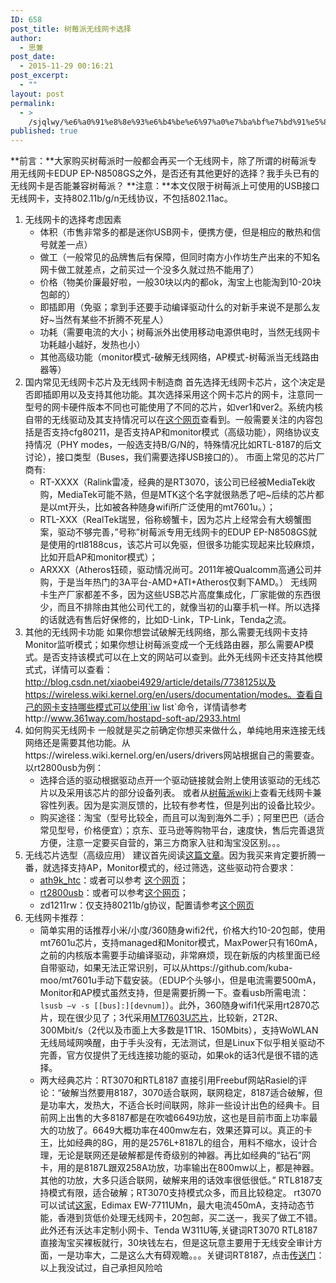 ```yaml
---
ID: 658
post_title: 树莓派无线网卡选择
author:
  - 思兼
post_date:
  - 2015-11-29 00:16:21
post_excerpt:
  - ""
layout: post
permalink:
  - >
    /sjqlwy/%e6%a0%91%e8%8e%93%e6%b4%be%e6%97%a0%e7%ba%bf%e7%bd%91%e5%8d%a1%e9%80%89%e6%8b%a9/
published: true
---
```

**前言：**大家购买树莓派时一般都会再买一个无线网卡，除了所谓的树莓派专用无线网卡EDUP EP-N8508GS之外，是否还有其他更好的选择？我手头已有的无线网卡是否能兼容树莓派？ **注意：**本文仅限于树莓派上可使用的USB接口无线网卡，支持802.11b/g/n无线协议，不包括802.11ac。 
1.  无线网卡的选择考虑因素 
    *   体积（市售非常多的都是迷你USB网卡，便携方便，但是相应的散热和信号就差一点）
    *   做工（一般常见的品牌售后有保障，但同时南方小作坊生产出来的不知名网卡做工就差点，之前买过一个没多久就过热不能用了）
    *   价格（物美价廉最好啦，一般30块以内的都ok，淘宝上也能淘到10-20块包邮的）
    *   即插即用（免驱；拿到手还要手动编译驱动什么的对新手来说不是那么友好~当然有某些不折腾不死星人）
    *   功耗（需要电流的大小；树莓派外出使用移动电源供电时，当然无线网卡功耗越小越好，发热也小）
    *   其他高级功能（monitor模式-破解无线网络，AP模式-树莓派当无线路由器等）
2.  国内常见无线网卡芯片及无线网卡制造商 首先选择无线网卡芯片，这个决定是否即插即用以及支持其他功能。其次选择采用这个网卡芯片的网卡，注意同一型号的网卡硬件版本不同也可能使用了不同的芯片，如ver1和ver2。系统内核自带的无线驱动及其支持情况可以在<a href="https://wireless.wiki.kernel.org/en/users/drivers" target="_blank">这个网页</a>查看到。一般需要关注的内容包括是否支持cfg80211，是否支持AP和monitor模式（高级功能），网络协议支持情况（PHY modes，一般选支持B/G/N的，特殊情况比如RTL-8187的后文讨论），接口类型（Buses，我们需要选择USB接口的）。 市面上常见的芯片厂商有: 
    *   RT-XXXX（Ralink雷凌，经典的是RT3070，该公司已经被MediaTek收购，MediaTek可能不熟，但是MTK这个名字就很熟悉了吧~后续的芯片都是以mt开头，比如被各种随身wifi所广泛使用的mt7601u。）；
    *   RTL-XXX（RealTek瑞昱，俗称螃蟹卡，因为芯片上经常会有大螃蟹图案，驱动不够完善，”号称”树莓派专用无线网卡的EDUP EP-N8508GS就是使用的rtl8188cus，该芯片可以免驱，但很多功能实现起来比较麻烦，比如开启AP和monitor模式）；
    *   ARXXX（Atheros钰硕，驱动情况尚可。2011年被Qualcomm高通公司并购，于是当年热门的3A平台-AMD+ATI+Atheros仅剩下AMD。） 无线网卡生产厂家都差不多，因为这些USB芯片高度集成化，厂家能做的东西很少，而且不排除由其他公司代工的，就像当初的山寨手机一样。所以选择的话就选有售后好保修的，比如D-Link，TP-Link，Tenda之流。
3.  其他的无线网卡功能 如果你想尝试破解无线网络，那么需要无线网卡支持Monitor监听模式；如果你想让树莓派变成一个无线路由器，那么需要AP模式。是否支持该模式可以在上文的网站可以查到。此外无线网卡还支持其他模式式，详情可以查看：http://blog.csdn.net/xiaobei4929/article/details/7738125以及https://wireless.wiki.kernel.org/en/users/documentation/modes。查看自己的网卡支持哪些模式可以使用`iw list`命令，详情请参考http://www.361way.com/hostapd-soft-ap/2933.html
4.  如何购买无线网卡 一般就是买之前确定你想买来做什么，单纯地用来连接无线网络还是需要其他功能。从https://wireless.wiki.kernel.org/en/users/drivers网站根据自己的需要查。以rt2800usb为例： 
    *   选择合适的驱动根据驱动点开一个驱动链接就会附上使用该驱动的无线芯片以及采用该芯片的部分设备列表。 或者从<a href="http://elinux.org/RPi_VerifiedPeripherals#USB_Wi-Fi_Adapters" target="_blank">树莓派wiki</a>上查看无线网卡兼容性列表。因为是实测反馈的，比较有参考性，但是列出的设备比较少。
    *   购买途径：淘宝（型号比较全，而且可以淘到海外二手）；阿里巴巴（适合常见型号，价格便宜）；京东、亚马逊等购物平台，速度快，售后完善退货方便，注意一定要买自营的，第三方商家入驻和淘宝没区别。。。
5.  无线芯片选型（高级应用） 建议首先阅读<a href="http://www.freebuf.com/news/special/33524.html" target="_blank">这篇文章</a>。因为我买来肯定要折腾一番，就选择支持AP，Monitor模式的，经过筛选，这些驱动符合要求： 
    *   <a href="https://wikidevi.com/wiki/Ath9k_htc" target="_blank">ath9k_htc</a>：或者可以参考 <a href="https://wireless.wiki.kernel.org/en/users/drivers/ath9k_htc" target="_blank">这个网页</a>；
    *   <a href="https://wireless.wiki.kernel.org/en/users/drivers/rt2800usb" target="_blank">rt2800usb</a>：或者可以参考<a href="https://wikidevi.com/wiki/rt2800usb" target="_blank">这个网页</a>；
    *   zd1211rw：仅支持80211b/g协议，配置请参考<a href="http://davidrobot.com/2014/11/raspberry_pi_model_b_plus_wifi_zd1211.html" target="_blank">这个网页</a>
6.  无线网卡推荐： 
    *   简单实用的话推荐小米/小度/360随身wifi2代，价格大约10-20包邮，使用mt7601u芯片，支持managed和Monitor模式，MaxPower只有160mA，之前的内核版本需要手动编译驱动，非常麻烦，现在新版的内核里面已经自带驱动，如果无法正常识别，可以从https://github.com/kuba-moo/mt7601u手动下载安装。（EDUP个头够小，但是电流需要500mA，Monitor和AP模式虽然支持，但是需要折腾一下。查看usb所需电流：`lsusb –v -s [[bus]:][devnum]`）。此外，360随身wifi1代采用rt2870芯片，现在很少见了；3代采用<a href="http://www.mediatek.com/en/products/connectivity/wifi/home-network/usb-dongle/mt7603u/" target="_blank">MT7603U芯片</a>，比较新，2T2R、300Mbit/s（2代以及市面上大多数是1T1R、150Mbits），支持WoWLAN无线局域网唤醒，由于手头没有，无法测试，但是Linux下似乎相关驱动不完善，官方仅提供了无线连接功能的驱动，如果ok的话3代是很不错的选择。
    *   两大经典芯片：RT3070和RTL8187 直接引用Freebuf网站Rasiel的评论：“破解当然要用8187，3070适合联网，联网稳定，8187适合破解，但是功率大，发热大，不适合长时间联网，除非一些设计出色的经典卡。目前网上出售的大多8187都是在吹嘘6649功放，这也是目前市面上功率最大的功放了。6649大概功率在400mw左右，效果还算可以。真正的卡王，比如经典的8G，用的是2576L+8187L的组合，用料不缩水，设计合理，无论是联网还是破解都是传奇级别的神器。再比如经典的“钻石”网卡，用的是8187L跟双258A功放，功率输出在800mw以上，都是神器。其他的功放，大多只适合联网，破解来用的话效率很低很低。” RTL8187支持模式有限，适合破解；RT3070支持模式众多，而且比较稳定。 rt3070可以试试<a href="https://shop114810530.taobao.com" target="_blank">这家</a>，Edimax EW-7711UMn，最大电流450mA，支持动态节能，香港到货低价处理无线网卡，20包邮，买二送一，我买了做工不错。此外还有沃达丰定制小网卡、Tenda W311U等,关键词RT3070 RTL8187直接淘宝买裸板就行，30块钱左右，但是这玩意主要用于无线安全审计方面，一是功率大，二是这么大有碍观瞻。。。关键词RT8187，点击<a href="https://item.taobao.com/item.htm?spm=a1z0k.7385961.1997985097.d4918993.59syWh&id=43222853591&_u=s47lhshd20a" target="_blank">传送门</a>： 以上我没试过，自己承担风险哈